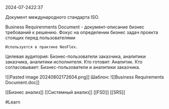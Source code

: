  2024-07-2422:37
 
Документ международного стандарта ISO.

Business Requirenments Document - документ-описание бизнес требований к решению.
Фокус на определении бизнес задач проекта стоящих перед пользователями

	Используется в практике NeoFlex.

Целевая аудитория:
	Бизнес-пользователи заказчика, аналитики заказчика, аналитики исполнителя.
Кто готовит:
	Аналитик.
Кто согласовывает:
	Бизнес-пользователи и аналитики заказчика.

![[Pasted image 20240802172604.png]]
Шаблон:
![[Business Requirements Document.doc]]


[[Бизнес анализ]]
[[Системный анализ]]
[[FSD]]
[[SRS]]

#Learn
